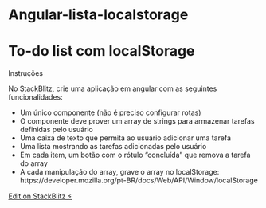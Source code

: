 # Angular-lista-localstorage

<h1>To-do list com localStorage</h1>

<p>Instruções</p>

<p>No StackBlitz, crie uma aplicação em angular com as seguintes funcionalidades:</p>

<ul>

<li>Um único componente (não é preciso configurar rotas)</li>

<li>O componente deve prover um array de strings para armazenar tarefas definidas pelo usuário</li>

<li>Uma caixa de texto que permita ao usuário adicionar uma tarefa</li>

<li>Uma lista mostrando as tarefas adicionadas pelo usuário</li>

<li>Em cada item, um botão com o rótulo “concluída” que remova a tarefa do array</li>

<li>A cada manipulação do array, grave o array no localStorage:<br>
  https://developer.mozilla.org/pt-BR/docs/Web/API/Window/localStorage</li>

</ul>

[Edit on StackBlitz ⚡️](https://stackblitz.com/edit/angular-lista-localstorage)
